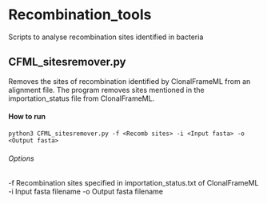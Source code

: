 # Recombination_tools
Scripts to analyse recombination sites identified in bacteria

## CFML_sitesremover.py  
Removes the sites of recombination identified by ClonalFrameML from an alignment file. 
The program removes sites mentioned in the importation_status file from ClonalFrameML.

#### How to run

```
python3 CFML_sitesremover.py -f <Recomb sites> -i <Input fasta> -o <Output fasta>
```

###### Options

-f    Recombination sites specified in importation_status.txt of ClonalFrameML
-i    Input fasta filename
-o    Output fasta filename 
